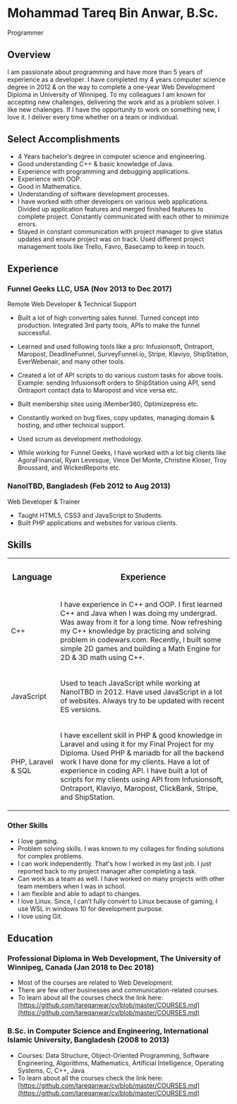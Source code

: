 # Mohammad Tareq Bin Anwar, B.Sc.

Programmer

## Overview

I am passionate about programming and have more than 5 years of experience as a developer. I have completed my 4 years computer science degree in 2012 & on the way to complete a one-year Web Development Diploma in University of Winnipeg. To my colleagues I am known for accepting new challenges, delivering the work and as a problem solver. I like new chalenges. If I have the opportunity to work on something new, I love it. I deliver every time whether on a team or individual.

## Select Accomplishments

*   4 Years bachelor’s degree in computer science and engineering.
*   Good understanding C++ & basic knowledge of Java.
*   Experience with programming and debugging applications.
*   Experience with OOP.
*   Good in Mathematics.
*   Understanding of software development processes.
*   I have worked with other developers on various web applications. Divided up application features and merged finished features to complete project. Constantly communicated with each other to minimize errors.
*   Stayed in constant communication with project manager to give status updates and ensure project was on track. Used different project management tools like Trello, Favro, Basecamp to keep in touch.

## Experience

### Funnel Geeks LLC, USA (Nov 2013 to Dec 2017)

Remote Web Developer & Technical Support

*   Built a lot of high converting sales funnel. Turned concept into production. Integrated 3rd party tools, APIs to make the funnel successful.
*   Learned and used following tools like a pro: Infusionsoft, Ontraport, Maropost, DeadlineFunnel, SurveyFunnel.io, Stripe, Klaviyo, ShipStation, EverWebenair, and many other tools.
*   Created a lot of API scripts to do various custom tasks for above tools. Example: sending Infusionsoft orders to ShipStation using API, send Ontraport contact data to Maropost and vice versa etc.
*   Built membership sites using iMember360, Optimizepress etc.
*   Constantly worked on bug fixes, copy updates, managing domain & hosting, and other technical support.
*   Used scrum as development methodology.

* While working for Funnel Geeks, I have worked with a lot big clients like AgoraFinancial, Ryan Levesque, Vince Del Monte, Christine Kloser, Troy Broussard, and WickedReports etc.

### NanoITBD, Bangladesh (Feb 2012 to Aug 2013)

Web Developer & Trainer

*   Taught HTML5, CSS3 and JavaScript to Students.
*   Built PHP applications and websites for various clients.

## Skills

<table>

<tbody>

<tr>

<th>

### Language

</th>

<th>

### Experience

</th>

</tr>

<tr>

<td>

C++

</td>

<td>

I have experience in C++ and OOP. I first learned C++ and Java when I was doing my undergrad. Was away from it for a long time. Now refreshing my C++ knowledge by practicing and solving problem in codewars.com. Recently, I built some simple 2D games and building a Math Engine for 2D & 3D math using C++.

</td>

</tr>

<tr>

<td>

JavaScript

</td>

<td>

Used to teach JavaScript while working at NanoITBD in 2012\. Have used JavaScript in a lot of websites. Always try to be updated with recent ES versions.

</td>

</tr>

<tr>

<td>

PHP, Laravel & SQL

</td>

<td>

I have excellent skill in PHP & good knowledge in Laravel and using it for my Final Project for my Diploma. Used PHP & mariadb for all the backend work I have done for my clients. Have a lot of experience in coding API. I have built a lot of scripts for my clients using API from Infusionsoft, Ontraport, Klaviyo, Maropost, ClickBank, Stripe, and ShipStation.

</td>

</tr>

</tbody>

</table>

### Other Skills

*   I love gaming.
*   Problem solving skills. I was known to my collages for finding solutions for complex problems.
*   I can work independently. That's how I worked in my last job. I just reported back to my project manager after completing a task.
*   Can work as a team as well. I have worked on many projects with other team members when I was in school.
*   I am flexible and able to adapt to changes.
*   I love Linux. Since, I can’t fully convert to Linux because of gaming, I use WSL in windows 10 for development purpose.
*   I love using Git.

## Education

### Professional Diploma in Web Development, The University of Winnipeg, Canada (Jan 2018 to Dec 2018)

*   Most of the courses are related to Web Development.
*   There are few other businesses and communication-related courses.
*   To learn about all the courses check the link here: [https://github.com/tareqanwar/cv/blob/master/COURSES.md](https://github.com/tareqanwar/cv/blob/master/COURSES.md)

### B.Sc. in Computer Science and Engineering, International Islamic University, Bangladesh (2008 to 2013)

*   Courses: Data Structure, Object-Oriented Programming, Software Engineering, Algorithms, Mathematics, Artificial Intelligence, Operating Systems, C, C++, Java
*   To learn about all the courses check the link here: [https://github.com/tareqanwar/cv/blob/master/COURSES.md](https://github.com/tareqanwar/cv/blob/master/COURSES.md)